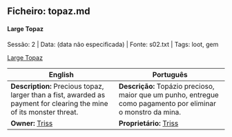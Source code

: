 ## Ficheiro: topaz.md

#### Large Topaz

Sessão: 2 | Data: (data não especificada) | Fonte: s02.txt | Tags: loot, gem

[Large Topaz](large_topaz.png)

| English | Português |
|---------|-----------|
| **Description:** Precious topaz, larger than a fist, awarded as payment for clearing the mine of its monster threat. | **Descrição:** Topázio precioso, maior que um punho, entregue como pagamento por eliminar o monstro da mina. |
| **Owner:** [Triss](triss.md) | **Proprietário:** [Triss](triss.md) |

